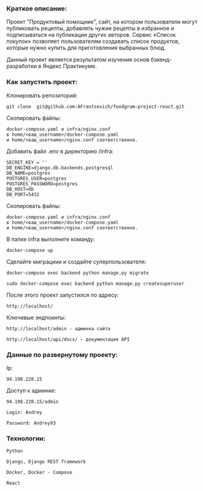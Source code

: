 ### Краткое описание:

Проект "Продуктовый помощник", сайт, на котором пользователи могут публиковать рецепты, добавлять чужие рецепты в избранное и подписываться на публикации других авторов. Сервис «Список покупок» позволяет пользователям создавать список продуктов, которые нужно купить для приготовления выбранных блюд. 

Данный проект является результатом изучения основ бэкенд-разработки в Яндекс Практикуме.

### Как запустить проект:

Клонировать репозиторий:
```
git clone  git@github.com:AFrantsevich/foodgram-project-react.git
```

Скопировать файлы:
```
docker-compose.yaml и infra/nginx.conf
в home/<ваш_username>/docker-compose.yaml 
и home/<ваш_username>/nginx.conf соответственно.
```

Добавить файл .env в директорию /infra:

```
SECRET_KEY = ''
DB_ENGINE=django.db.backends.postgresql
DB_NAME=postgres
POSTGRES_USER=postgres
POSTGRES_PASSWORD=postgres
DB_HOST=db
DB_PORT=5432
```

Скопировать файлы:
```
docker-compose.yaml и infra/nginx.conf
в home/<ваш_username>/docker-compose.yaml 
и home/<ваш_username>/nginx.conf соответственно.
```


В папке infra выполните команду:
```
docker-compose up
```

Сделайте миграциии и создайте суперпользователя:
```
docker-compose exec backend python manage.py migrate

sudo docker-compose exec backend python manage.py createsuperuser
```

После этого проект запустился по адресу:
```
http://localhost/
```

Ключевые эндпоинты:
```
http://localhost/admin - админка сайта

http://localhost/api/docs/ - документация API
```


### Данные по развернутому проекту:

Ip:

```
94.198.220.15
```

Доступ к админке:

```
94.198.220.15/admin

Login: Andrey

Password: Andrey93
```

### Технологии:
```
Python
```
```
Django, Django REST framework
```

```
Docker, Docker - Compose
```
```
React
```
